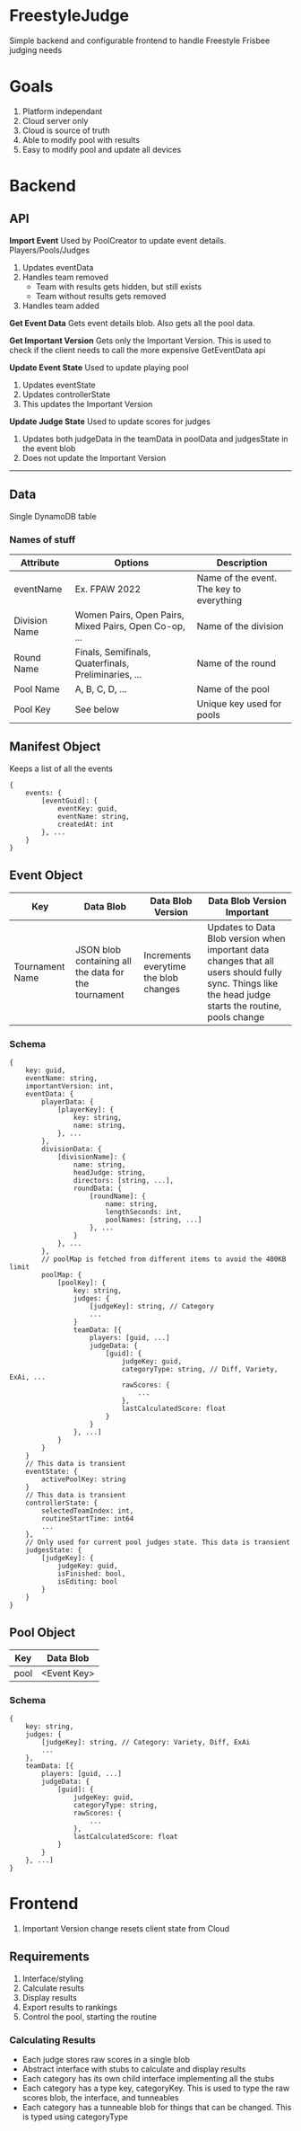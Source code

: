 # FreestyleJudge

Simple backend and configurable frontend to handle Freestyle Frisbee judging needs

# Goals
1. Platform independant
2. Cloud server only
3. Cloud is source of truth
4. Able to modify pool with results
5. Easy to modify pool and update all devices

# Backend

## API
**Import Event** Used by PoolCreator to update event details. Players/Pools/Judges
1. Updates eventData
1. Handles team removed
   * Team with results gets hidden, but still exists
   * Team without results gets removed
1. Handles team added

**Get Event Data** Gets event details blob. Also gets all the pool data.

**Get Important Version** Gets only the Important Version. This is used to check if the client needs to call the more expensive GetEventData api

**Update Event State** Used to update playing pool
1. Updates eventState
2. Updates controllerState
3. This updates the Important Version

**Update Judge State** Used to update scores for judges
1. Updates both judgeData in the teamData in poolData and judgesState in the event blob
2. Does not update the Important Version

---

## Data
Single DynamoDB table

### Names of stuff
| Attribute | Options | Description |
| --- | --- | --- |
| eventName | Ex. FPAW 2022| Name of the event. The key to everything |
| Division Name | Women Pairs, Open Pairs, Mixed Pairs, Open Co-op, ... | Name of the division |
| Round Name | Finals, Semifinals, Quaterfinals, Preliminaries, ... | Name of the round |
| Pool Name | A, B, C, D, ... | Name of the pool |
| Pool Key | See below | Unique key used for pools |

## Manifest Object
Keeps a list of all the events
```
{
    events: {
        [eventGuid]: {
            eventKey: guid,
            eventName: string,
            createdAt: int
        }, ...
    }
}
```

## Event Object
| Key | Data Blob | Data Blob Version | Data Blob Version Important |
| --- | --- | --- | --- |
| Tournament Name | JSON blob containing all the data for the tournament | Increments everytime the blob changes | Updates to Data Blob version when important data changes that all users should fully sync. Things like the head judge starts the routine, pools change |

### Schema
```
{
    key: guid,
    eventName: string,
    importantVersion: int,
    eventData: {
        playerData: {
            [playerKey]: {
                key: string,
                name: string,
            }, ...
        },
        divisionData: {
            [divisionName]: {
                name: string,
                headJudge: string,
                directors: [string, ...],
                roundData: {
                    [roundName]: {
                        name: string,
                        lengthSeconds: int,
                        poolNames: [string, ...]
                    }, ...
                }
            }, ...
        },
        // poolMap is fetched from different items to avoid the 400KB limit
        poolMap: {
            [poolKey]: {
                key: string,
                judges: {
                    [judgeKey]: string, // Category
                    ...
                }
                teamData: [{
                    players: [guid, ...]
                    judgeData: {
                        [guid]: {
                            judgeKey: guid,
                            categoryType: string, // Diff, Variety, ExAi, ...
                            rawScores: {
                                ...
                            },
                            lastCalculatedScore: float
                        }
                    }
                }, ...]
            }
        }
    }
    // This data is transient
    eventState: {
        activePoolKey: string
    }
    // This data is transient
    controllerState: {
        selectedTeamIndex: int,
        routineStartTime: int64
        ...
    },
    // Only used for current pool judges state. This data is transient
    judgesState: {
        [judgeKey]: {
            judgeKey: guid,
            isFinished: bool,
            isEditing: bool
        }
    }
}
```

## Pool Object
| Key | Data Blob |
| --- | --- |
| pool|\<Event Key>|\<Division Name>|\<Round Name>|\<Pool Name> | JSON blob containing team list and judge scores |

### Schema
```
{
    key: string,
    judges: {
        [judgeKey]: string, // Category: Variety, Diff, ExAi
        ...
    },
    teamData: [{
        players: [guid, ...]
        judgeData: {
            [guid]: {
                judgeKey: guid,
                categoryType: string,
                rawScores: {
                    ...
                },
                lastCalculatedScore: float
            }
        }
    }, ...]
}
```

# Frontend
1. Important Version change resets client state from Cloud

## Requirements
1. Interface/styling
2. Calculate results
3. Display results
4. Export results to rankings
5. Control the pool, starting the routine

### Calculating Results
* Each judge stores raw scores in a single blob
* Abstract interface with stubs to calculate and display results
* Each category has its own child interface implementing all the stubs
* Each category has a type key, categoryKey. This is used to type the raw scores blob, the interface, and tunneables
* Each category has a tunneable blob for things that can be changed. This is typed using categoryType